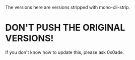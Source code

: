 The versions here are versions stripped with mono-cil-strip.

# DON'T PUSH THE ORIGINAL VERSIONS!

If you don't know how to update this, please ask 0x0ade.
